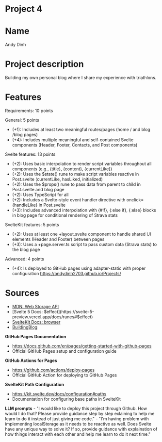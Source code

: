 # Project 4 

# Name

Andy Dinh 

# Project description 
Building my own personal blog where I share my experience with triathlons. 

# Features 
Requirements: 10 points

General: 5 points

  - (+1): Includes at least two meaningful routes/pages (home / and blog /blog pages)
  - (+4): Includes multiple meaningful and self-contained Svelte components (Header, Footer, Contacts, and Post components)

  Svelte features: 13 points

  - (+2): Uses basic interpolation to render script variables throughout all components (e.g., {title}, {content},
  {currentLike})
  - (+2): Uses the $state() rune to make script variables reactive in Post.svelte (currentLike, hasLiked, initialized)
  - (+2): Uses the $props() rune to pass data from parent to child in Post.svelte and blog page
  - (+2): Uses TypeScript for all
  - (+2): Includes a Svelte-style event handler directive with onclick={handleLike} in Post.svelte
  - (+3): Includes advanced interpolation with {#if}, {:else if}, {:else} blocks in blog page for conditional rendering of
  Strava stats

  SvelteKit features: 5 points

  - (+2): Uses at least one +layout.svelte component to handle shared UI elements (Header and Footer) between pages
  - (+3): Uses a +page.server.ts script to pass custom data (Strava stats) to the blog page

  Advanced: 4 points

  - (+4): Is deployed to GitHub pages using adapter-static with proper configuration
  https://andydinh2703.github.io/Projects/

# Sources
- [MDN: Web Storage API](https://developer.mozilla.org/en-US/docs/Web/API/Web_Storage_API)
- [Svelte 5 Docs: $effect](https://svelte-5-preview.vercel.app/docs/runes#$effect)
- [SvelteKit Docs: browser](https://kit.svelte.dev/docs/modules#$app-environment-browser)
- [BuildingBlog](https://joshcollinsworth.com/blog/build-static-sveltekit-markdown-blog)

**GitHub Pages Documentation**
   - https://docs.github.com/en/pages/getting-started-with-github-pages
   - Official GitHub Pages setup and configuration guide

**GitHub Actions for Pages**
   - https://github.com/actions/deploy-pages
   - Official GitHub Action for deploying to GitHub Pages

**SvelteKit Path Configuration**
   - https://kit.svelte.dev/docs/configuration#paths
   - Documentation for configuring base paths in SvelteKit

**LLM prompts**
    - "I would like to deploy this project through Github. How would I do that? Please provide guidance step by step exlaining to help me learn to do it instead of just giving me code."
    - "I'm having problem with implementing localStorage as it needs to be reactive as well. Does Svelte have any unique way to solve it? If so, provide guidance with explaination of how things interact with each other and help me learn to do it next time."
